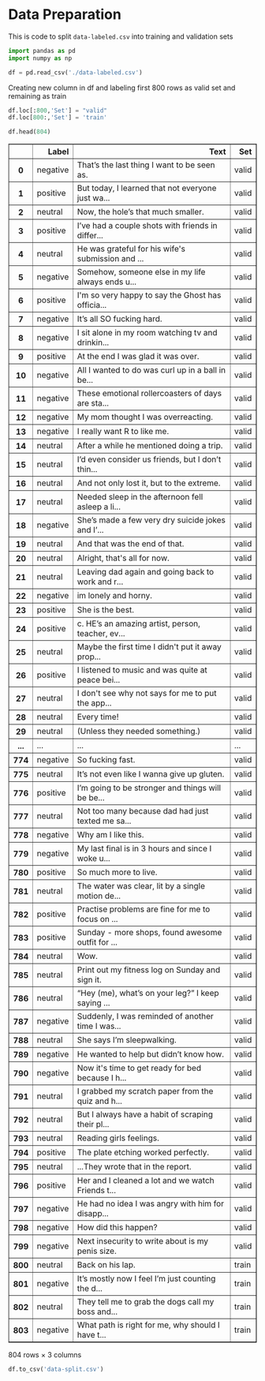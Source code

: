 # Data Preparation

This is code to split `data-labeled.csv` into training and validation sets


```python
import pandas as pd
import numpy as np
```


```python
df = pd.read_csv('./data-labeled.csv')
```

Creating new column in df and labeling first 800 rows as valid set and remaining as train


```python
df.loc[:800,'Set'] = "valid"
df.loc[800:,'Set'] = 'train'
```


```python
df.head(804)
```




<div>
<table border="1" class="dataframe">
  <thead>
    <tr style="text-align: right;">
      <th></th>
      <th>Label</th>
      <th>Text</th>
      <th>Set</th>
    </tr>
  </thead>
  <tbody>
    <tr>
      <th>0</th>
      <td>negative</td>
      <td>That’s the last thing I want to be seen as.</td>
      <td>valid</td>
    </tr>
    <tr>
      <th>1</th>
      <td>positive</td>
      <td>But today, I learned that not everyone just wa...</td>
      <td>valid</td>
    </tr>
    <tr>
      <th>2</th>
      <td>neutral</td>
      <td>Now, the hole’s that much smaller.</td>
      <td>valid</td>
    </tr>
    <tr>
      <th>3</th>
      <td>positive</td>
      <td>I’ve had a couple shots with friends in differ...</td>
      <td>valid</td>
    </tr>
    <tr>
      <th>4</th>
      <td>neutral</td>
      <td>He was grateful for his wife's submission and ...</td>
      <td>valid</td>
    </tr>
    <tr>
      <th>5</th>
      <td>negative</td>
      <td>Somehow, someone else in my life always ends u...</td>
      <td>valid</td>
    </tr>
    <tr>
      <th>6</th>
      <td>positive</td>
      <td>I'm so very happy to say the Ghost has officia...</td>
      <td>valid</td>
    </tr>
    <tr>
      <th>7</th>
      <td>negative</td>
      <td>It’s all SO fucking hard.</td>
      <td>valid</td>
    </tr>
    <tr>
      <th>8</th>
      <td>negative</td>
      <td>I sit alone in my room watching tv and drinkin...</td>
      <td>valid</td>
    </tr>
    <tr>
      <th>9</th>
      <td>positive</td>
      <td>At the end I was glad it was over.</td>
      <td>valid</td>
    </tr>
    <tr>
      <th>10</th>
      <td>negative</td>
      <td>All I wanted to do was curl up in a ball in be...</td>
      <td>valid</td>
    </tr>
    <tr>
      <th>11</th>
      <td>negative</td>
      <td>These emotional rollercoasters of days are sta...</td>
      <td>valid</td>
    </tr>
    <tr>
      <th>12</th>
      <td>negative</td>
      <td>My mom thought I was overreacting.</td>
      <td>valid</td>
    </tr>
    <tr>
      <th>13</th>
      <td>negative</td>
      <td>I really want R to like me.</td>
      <td>valid</td>
    </tr>
    <tr>
      <th>14</th>
      <td>neutral</td>
      <td>After a while he mentioned doing a trip.</td>
      <td>valid</td>
    </tr>
    <tr>
      <th>15</th>
      <td>neutral</td>
      <td>I’d even consider us friends, but I don’t thin...</td>
      <td>valid</td>
    </tr>
    <tr>
      <th>16</th>
      <td>neutral</td>
      <td>And not only lost it, but to the extreme.</td>
      <td>valid</td>
    </tr>
    <tr>
      <th>17</th>
      <td>neutral</td>
      <td>Needed sleep in the afternoon fell asleep a li...</td>
      <td>valid</td>
    </tr>
    <tr>
      <th>18</th>
      <td>negative</td>
      <td>She’s made a few very dry suicide jokes and I’...</td>
      <td>valid</td>
    </tr>
    <tr>
      <th>19</th>
      <td>neutral</td>
      <td>And that was the end of that.</td>
      <td>valid</td>
    </tr>
    <tr>
      <th>20</th>
      <td>neutral</td>
      <td>Alright, that's all for now.</td>
      <td>valid</td>
    </tr>
    <tr>
      <th>21</th>
      <td>neutral</td>
      <td>Leaving dad again and going back to work and r...</td>
      <td>valid</td>
    </tr>
    <tr>
      <th>22</th>
      <td>negative</td>
      <td>im lonely and horny.</td>
      <td>valid</td>
    </tr>
    <tr>
      <th>23</th>
      <td>positive</td>
      <td>She is the best.</td>
      <td>valid</td>
    </tr>
    <tr>
      <th>24</th>
      <td>positive</td>
      <td>c. HE’s an amazing artist, person, teacher, ev...</td>
      <td>valid</td>
    </tr>
    <tr>
      <th>25</th>
      <td>neutral</td>
      <td>Maybe the first time I didn't put it away prop...</td>
      <td>valid</td>
    </tr>
    <tr>
      <th>26</th>
      <td>positive</td>
      <td>I listened to music and was quite at peace bei...</td>
      <td>valid</td>
    </tr>
    <tr>
      <th>27</th>
      <td>neutral</td>
      <td>I don't see why not says for me to put the app...</td>
      <td>valid</td>
    </tr>
    <tr>
      <th>28</th>
      <td>neutral</td>
      <td>Every time!</td>
      <td>valid</td>
    </tr>
    <tr>
      <th>29</th>
      <td>neutral</td>
      <td>(Unless they needed something.)</td>
      <td>valid</td>
    </tr>
    <tr>
      <th>...</th>
      <td>...</td>
      <td>...</td>
      <td>...</td>
    </tr>
    <tr>
      <th>774</th>
      <td>negative</td>
      <td>So fucking fast.</td>
      <td>valid</td>
    </tr>
    <tr>
      <th>775</th>
      <td>neutral</td>
      <td>It’s not even like I wanna give up gluten.</td>
      <td>valid</td>
    </tr>
    <tr>
      <th>776</th>
      <td>positive</td>
      <td>I’m going to be stronger and things will be be...</td>
      <td>valid</td>
    </tr>
    <tr>
      <th>777</th>
      <td>neutral</td>
      <td>Not too many because dad had just texted me sa...</td>
      <td>valid</td>
    </tr>
    <tr>
      <th>778</th>
      <td>negative</td>
      <td>Why am I like this.</td>
      <td>valid</td>
    </tr>
    <tr>
      <th>779</th>
      <td>negative</td>
      <td>My last final is in 3 hours and since I woke u...</td>
      <td>valid</td>
    </tr>
    <tr>
      <th>780</th>
      <td>positive</td>
      <td>So much more to live.</td>
      <td>valid</td>
    </tr>
    <tr>
      <th>781</th>
      <td>neutral</td>
      <td>The water was clear, lit by a single motion de...</td>
      <td>valid</td>
    </tr>
    <tr>
      <th>782</th>
      <td>positive</td>
      <td>Practise problems are fine for me to focus on ...</td>
      <td>valid</td>
    </tr>
    <tr>
      <th>783</th>
      <td>positive</td>
      <td>Sunday - more shops, found awesome outfit for ...</td>
      <td>valid</td>
    </tr>
    <tr>
      <th>784</th>
      <td>neutral</td>
      <td>Wow.</td>
      <td>valid</td>
    </tr>
    <tr>
      <th>785</th>
      <td>neutral</td>
      <td>Print out my fitness log on Sunday and sign it.</td>
      <td>valid</td>
    </tr>
    <tr>
      <th>786</th>
      <td>neutral</td>
      <td>“Hey (me), what’s on your leg?” I keep saying ...</td>
      <td>valid</td>
    </tr>
    <tr>
      <th>787</th>
      <td>negative</td>
      <td>Suddenly, I was reminded of another time I was...</td>
      <td>valid</td>
    </tr>
    <tr>
      <th>788</th>
      <td>neutral</td>
      <td>She says I’m sleepwalking.</td>
      <td>valid</td>
    </tr>
    <tr>
      <th>789</th>
      <td>negative</td>
      <td>He wanted to help but didn’t know how.</td>
      <td>valid</td>
    </tr>
    <tr>
      <th>790</th>
      <td>negative</td>
      <td>Now it's time to get ready for bed because I h...</td>
      <td>valid</td>
    </tr>
    <tr>
      <th>791</th>
      <td>neutral</td>
      <td>I grabbed my scratch paper from the quiz and h...</td>
      <td>valid</td>
    </tr>
    <tr>
      <th>792</th>
      <td>neutral</td>
      <td>But I always have a habit of scraping their pl...</td>
      <td>valid</td>
    </tr>
    <tr>
      <th>793</th>
      <td>neutral</td>
      <td>Reading girls feelings.</td>
      <td>valid</td>
    </tr>
    <tr>
      <th>794</th>
      <td>positive</td>
      <td>The plate etching worked perfectly.</td>
      <td>valid</td>
    </tr>
    <tr>
      <th>795</th>
      <td>neutral</td>
      <td>...They wrote that in the report.</td>
      <td>valid</td>
    </tr>
    <tr>
      <th>796</th>
      <td>positive</td>
      <td>Her and I cleaned a lot and we watch Friends t...</td>
      <td>valid</td>
    </tr>
    <tr>
      <th>797</th>
      <td>negative</td>
      <td>He had no idea I was angry with him for disapp...</td>
      <td>valid</td>
    </tr>
    <tr>
      <th>798</th>
      <td>negative</td>
      <td>How did this happen?</td>
      <td>valid</td>
    </tr>
    <tr>
      <th>799</th>
      <td>negative</td>
      <td>Next insecurity to write about is my penis size.</td>
      <td>valid</td>
    </tr>
    <tr>
      <th>800</th>
      <td>neutral</td>
      <td>Back on his lap.</td>
      <td>train</td>
    </tr>
    <tr>
      <th>801</th>
      <td>negative</td>
      <td>It’s mostly now I feel I’m just counting the d...</td>
      <td>train</td>
    </tr>
    <tr>
      <th>802</th>
      <td>neutral</td>
      <td>They tell me to grab the dogs call my boss and...</td>
      <td>train</td>
    </tr>
    <tr>
      <th>803</th>
      <td>negative</td>
      <td>What path is right for me, why should I have t...</td>
      <td>train</td>
    </tr>
  </tbody>
</table>
<p>804 rows × 3 columns</p>
</div>




```python
df.to_csv('data-split.csv')
```


```python

```
